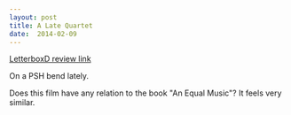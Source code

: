 ```yaml
---
layout: post
title: A Late Quartet 
date:  2014-02-09 
---
```

 
[LetterboxD review link](http://letterboxd.com/samarthbhaskar/film/a-late-quartet/)

 On a PSH bend lately. 

Does this film have any relation to the book "An Equal Music"? It feels very similar.
